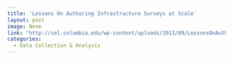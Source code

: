 ```yaml
---
title: 'Lessons On Authoring Infrastructure Surveys at Scale'
layout: post
image: None
link: "http://sel.columbia.edu/wp-content/uploads/2013/09/LessonsOnAuthoringSurveysScale.pdf"
categories:
  - Data Collection & Analysis
---
```

